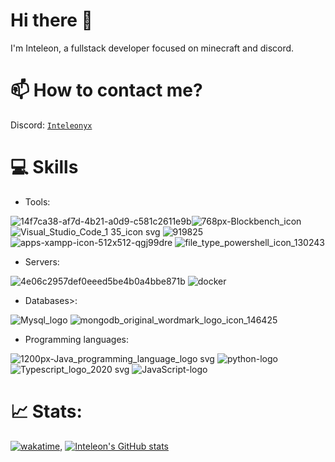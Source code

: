 # Hi there 👋
I'm Inteleon, a fullstack developer focused on minecraft and discord.

# 📫 How to contact me?
Discord: [`Inteleonyx`](https://discordapp.com/users/1012456421641703555)

# 💻 Skills
- Tools:

![14f7ca38-af7d-4b21-a0d9-c581c2611e9b](https://github.com/Inteleonyx/Inteleonyx/assets/108963727/978ec6bd-eb2b-4e2d-87e8-f13d9efc1e00)![768px-Blockbench_icon](https://github.com/Inteleonyx/Inteleonyx/assets/108963727/ff08166b-d814-45f3-a8bd-20fbe6311027) ![Visual_Studio_Code_1 35_icon svg](https://github.com/Inteleonyx/Inteleonyx/assets/108963727/40a1163e-2eb4-405c-b330-8062cae20849) ![919825](https://github.com/Inteleonyx/Inteleonyx/assets/108963727/a2c3ae57-d198-4796-9648-c64f7737507f) ![apps-xampp-icon-512x512-qgj99dre](https://github.com/Inteleonyx/Inteleonyx/assets/108963727/4a4b17e1-381b-441b-a8e5-d277edfb898e) ![file_type_powershell_icon_130243](https://github.com/Inteleonyx/Inteleonyx/assets/108963727/55079fac-2ee6-4520-a38a-c971a998d145)

- Servers:
  
![4e06c2957def0eeed5be4b0a4bbe871b](https://github.com/Inteleonyx/Inteleonyx/assets/108963727/ae9e8399-8cea-4817-a69a-85f5272121aa) ![docker](https://github.com/Inteleonyx/Inteleonyx/assets/108963727/cb14354f-bed7-4fc6-ab01-be78ab34e888)


- Databases>:
  
 ![Mysql_logo](https://github.com/Inteleonyx/Inteleonyx/assets/108963727/d6f7a8b7-f202-4f46-9555-d52b28894f32) ![mongodb_original_wordmark_logo_icon_146425](https://github.com/Inteleonyx/Inteleonyx/assets/108963727/f0e61bd6-f1d1-4f9b-8383-0d012b094cc6)



  
- Programming languages:
  
![1200px-Java_programming_language_logo svg](https://github.com/Inteleonyx/Inteleonyx/assets/108963727/09576be5-e29d-4b5e-a501-ab4e1c0bfa0d) ![python-logo](https://github.com/Inteleonyx/Inteleonyx/assets/108963727/d2e8eb28-0ddd-4b96-9afe-c8a4a02307a5) ![Typescript_logo_2020 svg](https://github.com/Inteleonyx/Inteleonyx/assets/108963727/3b638462-e4c3-483c-b9ca-3c030c224c0f) ![JavaScript-logo](https://github.com/Inteleonyx/Inteleonyx/assets/108963727/f8cd0f61-a098-4ddf-81bf-f726ba9ab1ff)

# 📈 Stats:

[![wakatime](https://wakatime.com/badge/user/018d0fc7-22b5-4313-ada8-9b7e410bdbdb.svg)](https://wakatime.com/@018d0fc7-22b5-4313-ada8-9b7e410bdbdb), [![Inteleon's GitHub stats](https://github-readme-stats.vercel.app/api?username=Inteleonyx)](https://github.com/anuraghazra/github-readme-stats)
